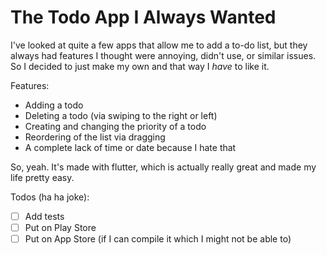 # The Todo App I Always Wanted

I've looked at quite a few apps that allow me to add a to-do list, but they always had features I thought were annoying, didn't use, or similar issues. So I decided to just make my own and that way I *have* to like it.

Features:
- Adding a todo
- Deleting a todo (via swiping to the right or left)
- Creating and changing the priority of a todo
- Reordering of the list via dragging
- A complete lack of time or date because I hate that

So, yeah. It's made with flutter, which is actually really great and made my life pretty easy.

Todos (ha ha joke):
- [ ] Add tests
- [ ] Put on Play Store
- [ ] Put on App Store (if I can compile it which I might not be able to)
